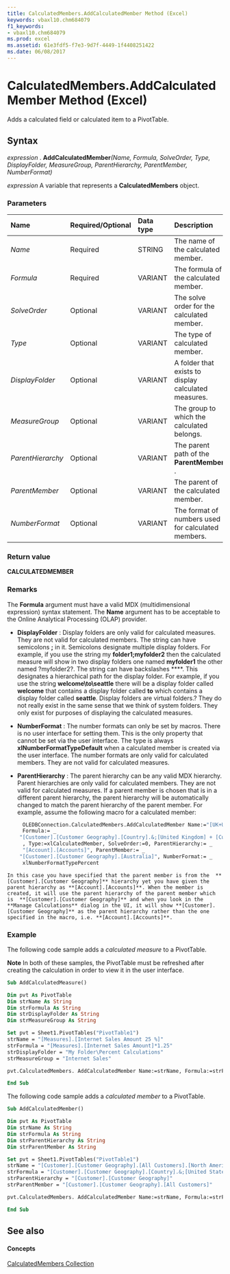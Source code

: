 ```yaml
---
title: CalculatedMembers.AddCalculatedMember Method (Excel)
keywords: vbaxl10.chm684079
f1_keywords:
- vbaxl10.chm684079
ms.prod: excel
ms.assetid: 61e3fdf5-f7e3-9d7f-4449-1f4408251422
ms.date: 06/08/2017
---
```



# CalculatedMembers.AddCalculatedMember Method (Excel)

Adds a calculated field or calculated item to a PivotTable.


## Syntax

 _expression_ . **AddCalculatedMember**_(Name,_ _Formula,_ _SolveOrder,_ _Type,_ _DisplayFolder,_ _MeasureGroup,_ _ParentHierarchy,_ _ParentMember,_ _NumberFormat)_

 _expression_ A variable that represents a **CalculatedMembers** object.


### Parameters



|**Name**|**Required/Optional**|**Data type**|**Description**|
|:-----|:-----|:-----|:-----|
| _Name_|Required|STRING|The name of the calculated member.|
| _Formula_|Required|VARIANT|The formula of the calculated member.|
| _SolveOrder_|Optional|VARIANT|The solve order for the calculated member.|
| _Type_|Optional|VARIANT|The type of calculated member.|
| _DisplayFolder_|Optional|VARIANT|A folder that exists to display calculated measures.|
| _MeasureGroup_|Optional|VARIANT|The group to which the calculated belongs.|
| _ParentHierarchy_|Optional|VARIANT|The parent path of the  **ParentMember** .|
| _ParentMember_|Optional|VARIANT|The parent of the calculated member.|
| _NumberFormat_|Optional|VARIANT|The format of numbers used for calculated members.|

### Return value

 **CALCULATEDMEMBER**


### Remarks

 The **Formula** argument must have a valid MDX (multidimensional expression) syntax statement. The **Name** argument has to be acceptable to the Online Analytical Processing (OLAP) provider.


-  **DisplayFolder** : Display folders are only valid for calculated measures. They are not valid for calculated members. The string can have semicolons **;** in it. Semicolons designate multiple display folders. For example, if you use the string my **folder1;myfolder2** then the calculated measure will show in two display folders one named **myfolder1** the other named ?myfolder2?. The string can have backslashes **\**. This designates a hierarchical path for the display folder. For example, if you use the string  **welcome\to\seattle** there will be a display folder called **welcome** that contains a display folder called **to** which contains a display folder called **seattle**. Display folders are virtual folders.? They do not really exist in the same sense that we think of system folders. They only exist for purposes of displaying the calculated measures.
    
-  **NumberFormat** : The number formats can only be set by macros. There is no user interface for setting them. This is the only property that cannot be set via the user interface. The type is always **xlNumberFormatTypeDefault** when a calculated member is created via the user interface. The number formats are only valid for calculated members. They are not valid for calculated measures.
    
-  **ParentHierarchy** : The parent hierarchy can be any valid MDX hierarchy. Parent hierarchies are only valid for calculated members. They are not valid for calculated measures. If a parent member is chosen that is in a different parent hierarchy, the parent hierarchy will be automatically changed to match the parent hierarchy of the parent member. For example, assume the following macro for a calculated member:
    
```vb
     OLEDBConnection.CalculatedMembers.AddCalculatedMember Name:="[UK+US]", _
     Formula:= _
    "[Customer].[Customer Geography].[Country].&;[United Kingdom] + [Customer].[Customer Geography].[Country].&;[United States] " _
     , Type:=xlCalculatedMember, SolveOrder:=0, ParentHierarchy:= _
     "[Account].[Accounts]", ParentMember:= _
    "[Customer].[Customer Geography].[Australia]", NumberFormat:= _
     xlNumberFormatTypePercent
```


    In this case you have specified that the parent member is from the  **[Customer].[Customer Geography]** hierarchy yet you have given the parent hierarchy as **[Account].[Accounts]**. When the member is created, it will use the parent hierarchy of the parent member which is  **[Customer].[Customer Geography]** and when you look in the **Manage Calculations** dialog in the UI, it will show **[Customer].[Customer Geography]** as the parent hierarchy rather than the one specified in the macro, i.e. **[Account].[Accounts]**.
    

### Example

The following code sample adds a  _calculated measure_ to a PivotTable.


 **Note**  In both of these samples, the PivotTable must be refreshed after creating the calculation in order to view it in the user interface.


```vb
Sub AddCalculatedMeasure()

Dim pvt As PivotTable
Dim strName As String
Dim strFormula As String
Dim strDisplayFolder As String
Dim strMeasureGroup As String

Set pvt = Sheet1.PivotTables("PivotTable1")
strName = "[Measures].[Internet Sales Amount 25 %]"
strFormula = "[Measures].[Internet Sales Amount]*1.25"
strDisplayFolder = "My Folder\Percent Calculations" 
strMeasureGroup = "Internet Sales"

pvt.CalculatedMembers. AddCalculatedMember Name:=strName, Formula:=strFormula, Type:=xlCalculatedMeasure, DisplayFolder:=strDisplayFolder, MeasureGroup:=strMeasureGroup, NumberFormat:=xlNumberFormatTypePercent

End Sub
```

The following code sample adds a  _calculated member_ to a PivotTable.




```vb
Sub AddCalculatedMember()

Dim pvt As PivotTable
Dim strName As String
Dim strFormula As String
Dim strParentHierarchy As String
Dim strParentMember As String

Set pvt = Sheet1.PivotTables("PivotTable1")
strName = "[Customer].[Customer Geography].[All Customers].[North America]"
strFormula = "[Customer].[Customer Geography].[Country].&;[United States] + [Customer].[Customer Geography].[Country].&;[Canada]"
strParentHierarchy = "[Customer].[Customer Geography]"
strParentMember = "[Customer].[Customer Geography].[All Customers]"

pvt.CalculatedMembers. AddCalculatedMember Name:=strName, Formula:=strFormula, Type:=xlCalculatedMember, ParentHierarchy:=strParentHierarchy, ParentMember:=strParentMember, SolveOrder:=0, NumberFormat:=xlNumberFormatTypeDefault

End Sub
```


## See also


#### Concepts


[CalculatedMembers Collection](calculatedmembers-object-excel.md)

